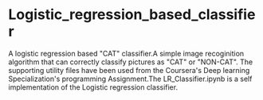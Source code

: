 # Logistic_regression_based_classifier
A logistic regression based "CAT" classifier.A simple image recoginition algorithm that can correctly classify pictures as "CAT" or "NON-CAT".
The supporting utility files have been used from the Coursera's Deep learning Specialization's programming Assignment.The LR_Classifier.ipynb is a self implementation of the Logistic regression classifier. 

